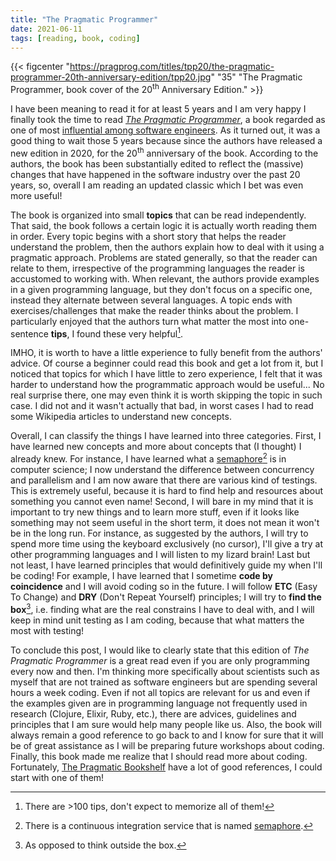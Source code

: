 ```yaml
---
title: "The Pragmatic Programmer"
date: 2021-06-11
tags: [reading, book, coding]
---
```


{{< figcenter "https://pragprog.com/titles/tpp20/the-pragmatic-programmer-20th-anniversary-edition/tpp20.jpg" "35" "The Pragmatic Programmer, book cover of the 20<sup>th</sup> Anniversary Edition." >}}

I have been meaning to read it for at least 5 years and I am very happy I
finally took the time to read [*The Pragmatic Programmer*](https://pragprog.com/titles/tpp20/the-pragmatic-programmer-20th-anniversary-edition/), a book regarded as one of most [influential among software engineers](https://jasonroell.com/2015/03/16/12-most-infuential-books-every-software-engineer-needs-to-read/). As it turned out, it was a good thing to wait those 5 years because since the authors have released a new edition in 2020, for the 20<sup>th</sup> anniversary of the book. According to the authors, the book has been substantially edited to reflect the (massive) changes that have happened in the software industry over the past 20 years, so, overall I am reading an updated classic which I bet was even more useful!

The book is organized into small **topics** that can be read independently. That said, the book follows a certain logic it is actually worth reading them in order. Every topic begins with a short story that helps the reader understand the problem, then the authors explain how to deal with it using a pragmatic approach. Problems are stated generally, so that the reader can relate to them, irrespective of the programming languages the reader is accustomed to working with. When relevant, the authors provide examples in a given programming language, but they don't focus on a specific one, instead they alternate between several languages. A topic ends with exercises/challenges that make the reader thinks about the problem. I particularly enjoyed that the authors turn what matter the most into one-sentence **tips**, I found these very helpful[^tips].

[^tips]: There are >100 tips, don't expect to memorize all of them!

IMHO, it is worth to have a little experience to fully benefit from the authors' advice. Of course a beginner could read this book and get a lot from it, but I noticed that topics for which I have little to zero experience, I felt that it was harder to understand how the programmatic approach would be useful... No real surprise there, one may even think it is worth skipping the topic in such case. I did not and it wasn't actually that bad, in worst cases I had to read some Wikipedia articles to understand new concepts. 

Overall, I can classify the things I have learned into three categories. First, I have learned new concepts and more about concepts that (I thought) I already knew. For instance, I have learned what a [semaphore](https://bit.ly/2ThBpfA)[^sema] is in computer science; I now understand the difference between concurrency and parallelism and I am now aware that there are various kind of testings. This is extremely useful, because it is hard to find help and resources about something you cannot even name! Second, I will bare in my mind that it is important to try new things and to learn more stuff, even if it looks like something may not seem useful in the short term, it does not mean it won't be in the long run. For instance, as suggested by the authors, I will try to spend more time using the keyboard exclusively (no cursor), I'll give a try at other programming languages and I will listen to my lizard brain! Last but not least, I have learned principles that would definitively guide my when I'll be coding! For example, I have learned that I sometime **code by coincidence** and I will avoid coding so in the future. I will follow **ETC** (Easy To Change) and **DRY** (Don't Repeat Yourself) principles; I will try to **find the box**[^box], i.e. finding what are the real constrains I have to deal with, and I will keep in mind unit testing as I am coding, because that what matters the most with testing!

To conclude this post, I would like to clearly state that this edition of *The Pragmatic Programmer* is a great read even if you are only programming every now and then. I'm thinking more specifically about scientists such as myself that are not trained as software engineers but are spending several hours a week coding. Even if not all topics are relevant for us and even if the examples given are in programming language not frequently used in research (Clojure, Elixir, Ruby, etc.), there are advices, guidelines and principles that I am sure would help many people like us. Also, the book will always remain a good reference to go back to and I know for sure that it will be of great assistance as I will be preparing future workshops about coding. Finally, this book made me realize that I should read more about coding. Fortunately, [The Pragmatic Bookshelf](https://pragprog.com/) have a lot of good references, I could start with one of them!


[^sema]: There is a continuous integration service that is named [semaphore](https://semaphoreci.com/).
[^box]: As opposed to think outside the box.